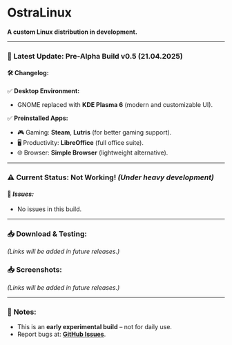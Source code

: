 # OstraLinux  
**A custom Linux distribution in development.**  

---

### 📅 Latest Update: **Pre-Alpha Build v0.5** (21.04.2025)  

#### 🛠 **Changelog:**  
✅ **Desktop Environment:**  
- GNOME replaced with **KDE Plasma 6** (modern and customizable UI).  

✅ **Preinstalled Apps:**  
- 🎮 Gaming: **Steam**, **Lutris** (for better gaming support).  
- 🖥 Productivity: **LibreOffice** (full office suite).  
- 🌐 Browser: **Simple Browser** (lightweight alternative).  

---

### ⚠️ **Current Status:** **Not Working!** *(Under heavy development)*  

#### 🔧 ***Issues:***  
- No issues in this build.

---

### 📥 **Download & Testing:**  
*(Links will be added in future releases.)*  


### 📥 **Screenshots:**  
*(Links will be added in future releases.)*  

---

### 📌 **Notes:**  
- This is an **early experimental build** – not for daily use.  
- Report bugs at: **[GitHub Issues](https://github.com/OstraProject/OstraLinux/issues)**.  
